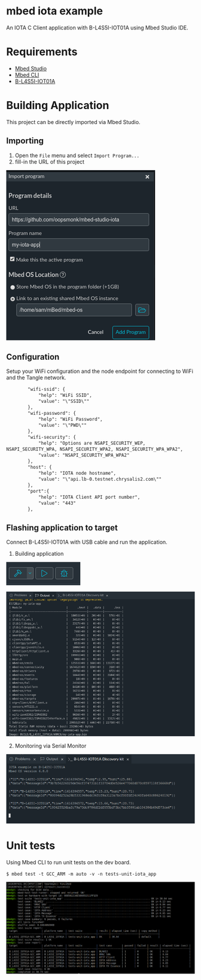 # mbed iota example

An IOTA C Client application with B-L4S5I-IOT01A using Mbed Studio IDE.

# Requirements 

* [Mbed Studio](https://os.mbed.com/studio/)
* [Mbed CLI](https://os.mbed.com/docs/mbed-os/v6.9/build-tools/install-and-set-up.html)
* [B-L4S5I-IOT01A](https://www.st.com/en/evaluation-tools/b-l4s5i-iot01a.html)

# Building Application

This project can be directly imported via Mbed Studio.

## Importing

1. Open the `File` menu and select `Import Program...` 
2. fill-in the URL of this project 

![](img/mbed-studio-import.png)


## Configuration

Setup your WiFi configuration and the node endpoint for connecting to WiFi and the Tangle network.

```
        "wifi-ssid": {
            "help": "WiFi SSID",
            "value": "\"SSID\""
        },
        "wifi-password": {
            "help": "WiFi Password",
            "value": "\"PWD\""
        },
        "wifi-security": {
            "help": "Options are NSAPI_SECURITY_WEP, NSAPI_SECURITY_WPA, NSAPI_SECURITY_WPA2, NSAPI_SECURITY_WPA_WPA2",
            "value": "NSAPI_SECURITY_WPA_WPA2"
        },
        "host": {
            "help": "IOTA node hostname",
            "value": "\"api.lb-0.testnet.chrysalis2.com\""
        },
        "port":{
            "help": "IOTA Client API port number",
            "value": "443"
        },
```

## Flashing application to target

Connect B-L4S5I-IOT01A with USB cable and run the application.

1. Building application

![](img/build-flash.png)

![](img/application.png)

2. Monitoring via Serial Monitor

![](img/serial-monitor.png)

# Unit tests

Using Mbed CLI to run unit tests on the dev board.

```
$ mbed test -t GCC_ARM -m auto -v -n tests-unit-iota_app
```

![](img/unit-tests.png)
